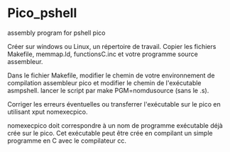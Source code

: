 # Pico_pshell
assembly program for pshell pico

Créer sur windows ou Linux, un répertoire de travail.
Copier les fichiers Makefile, memmap.ld, functionsC.inc et votre programme source assembleur.

Dans le fichier Makefile, modifier le chemin de votre environnement de compilation assembleur pico
et modifier le chemin de l'exécutable asmpshell.
lancer le script par
make PGM=nomdusource  (sans le .s).

Corriger les erreurs éventuelles ou transferrer l'exécutable sur le pico en utilisant xput nomexecpico.

nomexecpico doit correspondre à un nom de programme exécutable déjà crée sur le pico. Cet exécutable peut être crée en compilant un simple programme en C avec le compilateur cc.
